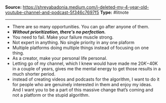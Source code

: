 ---
---
**Source:** https://shreyabadonia.medium.com/i-deleted-my-4-year-old-youtube-channel-and-podcast-5f346c7697f5
**Type:** #litnote 

----
- There are so many opportunities. You can go after anyone of them.
- ***Without prioritization, there's no perfection.***
- You need to fail. Make your failure muscle strong. 
- Not expert in anything. No single priority in any one plaform
- Multiple platforms doing multiple things instead of focusing on one thing.
- As a creator, make your personal life personal. 
- Letting go of my channel, which I knew would have made me $20K-$40K in a couple of years, gives me the mental energy to get those results in a much shorter period.
-  instead of creating videos and podcasts for the algorithm, I want to do it for people who are genuinely interested in them and enjoy my ideas. And I want you to be a part of this massive change that’s coming and not a platform or the stupid algorithm.